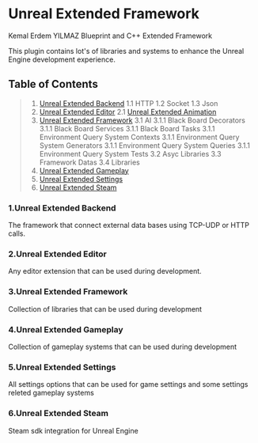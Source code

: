 # Unreal Extended Framework
Kemal Erdem YILMAZ Blueprint and C++ Extended Framework


This plugin contains lot's of libraries and systems to enhance the Unreal Engine development experience.



<a name="table-of-contents"></a>
## Table of Contents
> 1. [Unreal Extended Backend](#extended-backend)
>     1.1 HTTP
>     1.2 Socket
>     1.3 Json
> 2. [Unreal Extended Editor](#extended-editor)
>    2.1 [Unreal Extended Animation](#extended-editor-animation)
> 3. [Unreal Extended Framework](#extended-framework)
>     3.1 AI
>       3.1.1 Black Board Decorators
>       3.1.1 Black Board Services
>       3.1.1 Black Board Tasks
>       3.1.1 Environment Query System Contexts
>       3.1.1 Environment Query System Generators
>       3.1.1 Environment Query System Queries
>       3.1.1 Environment Query System Tests
>     3.2 Asyc Libraries
>     3.3 Framework Datas
>     3.4 Libraries
> 4. [Unreal Extended Gameplay](#extended-gameplay)
> 5. [Unreal Extended Settings](#extended-settings)
> 6. [Unreal Extended Steam](#extended-steam)



<a name="extended-backend"></a>
### 1.Unreal Extended Backend
The framework that connect external data bases using TCP-UDP or HTTP calls.


<a name="extended-editor"></a>
### 2.Unreal Extended Editor
Any editor extension that can be used during development.


<a name="extended-framework"></a>
### 3.Unreal Extended Framework
Collection of libraries that can be used during development


<a name="extended-gameplay"></a>
### 4.Unreal Extended Gameplay
Collection of gameplay systems that can be used during development


<a name="extended-settings"></a>
### 5.Unreal Extended Settings
All settings options that can be used for game settings and some settings releted gameplay systems


<a name="extended-steam"></a>
### 6.Unreal Extended Steam
Steam sdk integration for Unreal Engine

